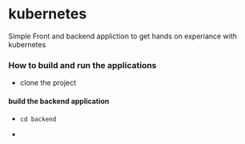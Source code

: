 # kubernetes
Simple Front and backend appliction to get hands on experiance with kubernetes

### How to build and run the applications
- clone the project
#### build the backend application
- ```cd backend```
- ``` docker 

